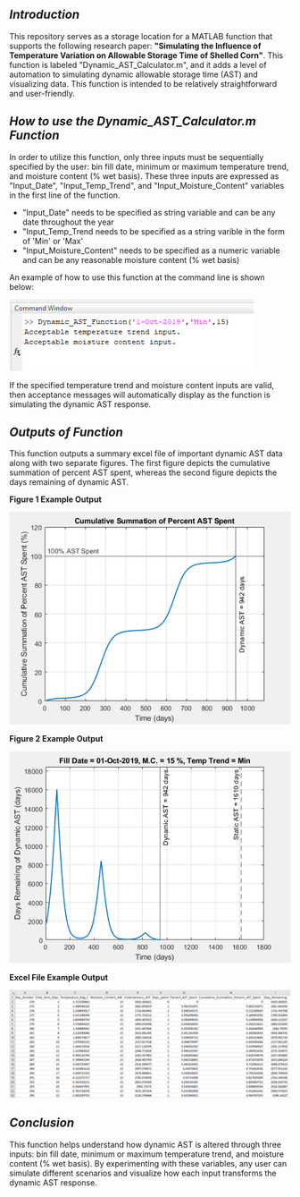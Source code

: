 ## _Introduction_

This repository serves as a storage location for a MATLAB function that supports the following research paper: **"Simulating the Influence of Temperature Variation on Allowable Storage Time of Shelled Corn"**.  This function is labeled "Dynamic_AST_Calculator.m", and it adds a level of automation to simulating dynamic allowable storage time (AST) and visualizing data.  This function is intended to be relatively straightforward and user-friendly.

## _How to use the Dynamic_AST_Calculator.m Function_

In order to utilize this function, only three inputs must be sequentially specified by the user: bin fill date, minimum or maximum temperature trend, and moisture content (% wet basis).  These three inputs are expressed as "Input_Date", "Input_Temp_Trend", and "Input_Moisture_Content" variables in the first line of the function.  
 
   - "Input_Date" needs to be specified as string variable and can be any date throughout the year
   - "Input_Temp_Trend needs to be specified as a string varible in the form of 'Min' or 'Max'
   - "Input_Moisture_Content" needs to be specified as a numeric variable and can be any reasonable moisture content (% wet basis)

An example of how to use this function at the command line is shown below:

![image](Example_Outputs_of_Dynamic_AST_Function/Command_Line_Example.PNG "Command Line Example")

If the specified temperature trend and moisture content inputs are valid, then acceptance messages will automatically display as the function is simulating the dynamic AST response.

## _Outputs of Function_

This function outputs a summary excel file of important dynamic AST data along with two separate figures.  The first figure depicts the cumulative summation of percent AST spent, whereas the second figure depicts the days remaining of dynamic AST.

**Figure 1 Example Output**

![image](Example_Outputs_of_Dynamic_AST_Function/Figure_1_Example_Output.PNG "Figure 1 Example Output")

**Figure 2 Example Output**

![image](Example_Outputs_of_Dynamic_AST_Function/Figure_2_Example_Output.PNG "Figure 2 Example Output")

**Excel File Example Output**

![image](Example_Outputs_of_Dynamic_AST_Function/Visual_Example_of_Excel_File_Output.PNG "Visual Example of Excel File Output")

## _Conclusion_

This function helps understand how dynamic AST is altered through three inputs: bin fill date, minimum or maximum temperature trend, and moisture content (% wet basis).  By experimenting with these variables, any user can simulate different scenarios and visualize how each input transforms the dynamic AST response.
